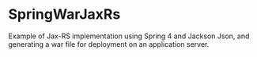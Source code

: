 # SpringWarJaxRs
Example of Jax-RS implementation using Spring 4 and Jackson Json, and generating a war file for deployment on an application server.
